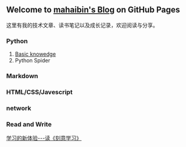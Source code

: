 ## Welcome to [mahaibin's Blog](http://mahaibin97.github.io) on GitHub Pages

这里有我的技术文章、读书笔记以及成长记录，欢迎阅读与分享。

### Python
1. [Basic knowedge](http://www.runoob.com/python/python-tutorial.html)
2. Python Spider

### Markdown

### HTML/CSS/Javescript

### network

### Read and Write
[学习的新体验---读《刻意学习》](http://www.jianshu.com/p/747c074c9175)
